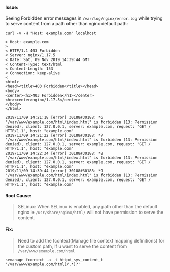 #### Issue:

Seeing Forbidden error messages in `/var/log/nginx/error.log` while trying to serve content from a path other than nginx default path:

```
curl -v -H "Host: example.com" localhost

> Host: example.com
>
< HTTP/1.1 403 Forbidden
< Server: nginx/1.17.5
< Date: Sat, 09 Nov 2019 14:39:44 GMT
< Content-Type: text/html
< Content-Length: 153
< Connection: keep-alive
<
<html>
<head><title>403 Forbidden</title></head>
<body>
<center><h1>403 Forbidden</h1></center>
<hr><center>nginx/1.17.5</center>
</body>
</html>
```

```
2019/11/09 14:21:18 [error] 30188#30188: *6 "/var/www/example.com/html/index.html" is forbidden (13: Permission denied), client: 127.0.0.1, server: example.com, request: "GET / HTTP/1.1", host: "example.com"
2019/11/09 14:21:22 [error] 30188#30188: *7 "/var/www/example.com/html/index.html" is forbidden (13: Permission denied), client: 127.0.0.1, server: example.com, request: "GET / HTTP/1.1", host: "example.com"
2019/11/09 14:22:34 [error] 30188#30188: *8 "/var/www/example.com/html/index.html" is forbidden (13: Permission denied), client: 127.0.0.1, server: example.com, request: "GET / HTTP/1.1", host: "example.com"
2019/11/09 14:39:44 [error] 30188#30188: *9 "/var/www/example.com/html/index.html" is forbidden (13: Permission denied), client: 127.0.0.1, server: example.com, request: "GET / HTTP/1.1", host: "example.com"
```

#### Root Cause:
> SELinux: When SELinux is enabled, any path other than the default nginx ie `/usr/share/nginx/html/` will not have permission to serve the content. 


#### Fix:
> Need to add the fcontext(Manage file context mapping definitions) for the custom path, If u want to serve the content from `/var/www/example.com/html`

```
semanage fcontext -a -t httpd_sys_content_t '/var/www/example.com/html(/.*)?'
```

